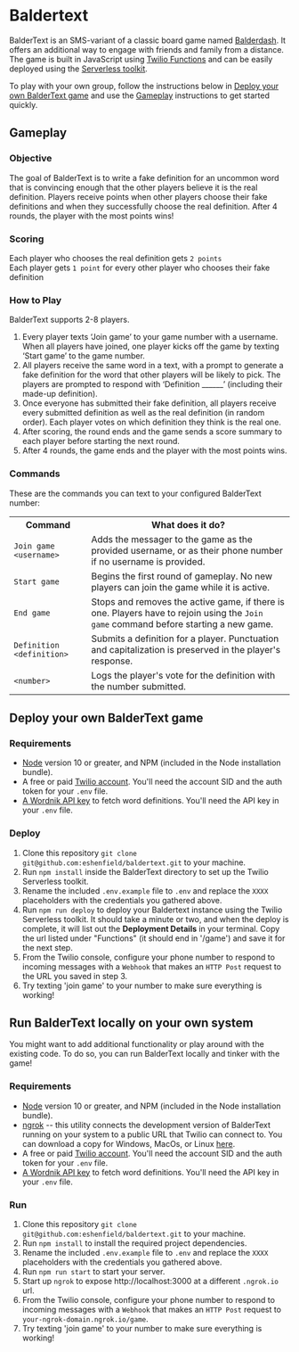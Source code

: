 # Baldertext

BalderText is an SMS-variant of a classic board game named [Balderdash](https://en.wikipedia.org/wiki/Balderdash). It offers an additional way to engage with friends and family from a distance. The game is built in JavaScript using [Twilio Functions](https://www.twilio.com/docs/runtime/functions-assets-api) and can be easily deployed using the [Serverless toolkit](https://www.twilio.com/docs/labs/serverless-toolkit).

To play with your own group, follow the instructions below in [Deploy your own BalderText game](#deploy-your-own-baldertext-game) and use the [Gameplay](#gameplay) instructions to get started quickly.

## Gameplay

### Objective
The goal of BalderText is to write a fake definition for an uncommon word that is convincing enough that the other players believe it is the real definition. Players receive points when other players choose their fake definitions and when they successfully choose the real definition. After 4 rounds, the player with the most points wins!

### Scoring
Each player who chooses the real definition gets `2 points`
<br>
Each player gets `1 point` for every other player who chooses their fake definition

### How to Play
BalderText supports 2-8 players.
1. Every player texts ‘Join game’ to your game number with a username. When all players have joined, one player kicks off the game by texting ‘Start game’ to the game number.
2. All players receive the same word in a text, with a prompt to generate a fake definition for the word that other players will be likely to pick. The players are prompted to respond with ‘Definition ______’ (including their made-up definition).
3. Once everyone has submitted their fake definition, all players receive every submitted definition as well as the real definition (in random order). Each player votes on which definition they think is the real one.
4. After scoring, the round ends and the game sends a score summary to each player before starting the next round.
5. After 4 rounds, the game ends and the player with the most points wins.

### Commands
These are the commands you can text to your configured BalderText number:

<table>
  <tr>
    <th>Command</th>
    <th>What does it do?</th>
  </tr>
  <tr>
    <td><code>Join game &ltusername></code></td>
    <td>Adds the messager to the game as the provided username, or as their phone number if no username is provided.</td>
  </tr>
  <tr>
    <td><code>Start game</code></td>
    <td>Begins the first round of gameplay. No new players can join the game while it is active.</td>
  </tr>
  <tr>
    <td><code>End game</code></td>
    <td>Stops and removes the active game, if there is one. Players have to rejoin using the <code>Join game</code> command before starting a new game.</td>
  </tr>
  <tr>
    <td><code>Definition &ltdefinition></code></td>
    <td>Submits a definition for a player. Punctuation and capitalization is preserved in the player's response.</td>
  </tr>
  <tr>
    <td><code>&ltnumber></code></td>
    <td>Logs the player's vote for the definition with the number submitted.</td>
  </tr>
</table>

## Deploy your own BalderText game

### Requirements
* [Node](https://nodejs.org/en/download/) version 10 or greater, and NPM (included in the Node installation bundle).
* A free or paid [Twilio account](https://www.twilio.com/try-twilio). You'll need the account SID and the auth token for your `.env` file.
* [A Wordnik API key](https://developer.wordnik.com/) to fetch word definitions. You'll need the API key in your `.env` file.

### Deploy
1. Clone this repository `git clone git@github.com:eshenfield/baldertext.git` to your machine.
2. Run `npm install` inside the BalderText directory to set up the Twilio Serverless toolkit.
3. Rename the included `.env.example` file to `.env` and replace the `XXXX` placeholders with the credentials you gathered above.
4. Run `npm run deploy` to deploy your Baldertext instance using the Twilio Serverless toolkit. It should take a minute or two, and when the deploy is complete, it will list out the **Deployment Details** in your terminal. Copy the url listed under "Functions" (it should end in '/game') and save it for the next step.
5. From the Twilio console, configure your phone number to respond to incoming messages with a `Webhook` that makes an `HTTP Post` request to the URL you saved in step 3.
6. Try texting 'join game' to your number to make sure everything is working!


## Run BalderText locally on your own system
You might want to add additional functionality or play around with the existing code. To do so, you can run BalderText locally and tinker with the game!

### Requirements
* [Node](https://nodejs.org/en/download/) version 10 or greater, and NPM (included in the Node installation bundle).
* [ngrok](https://ngrok.com/) -- this utility connects the development version of BalderText running on your system to a public URL that Twilio can connect to. You can download a copy for Windows, MacOs, or Linux [here](https://ngrok.com/download).
* A free or paid [Twilio account](https://www.twilio.com/try-twilio). You'll need the account SID and the auth token for your `.env` file.
* [A Wordnik API key](https://developer.wordnik.com/) to fetch word definitions. You'll need the API key in your `.env` file.

### Run
1. Clone this repository `git clone git@github.com:eshenfield/baldertext.git` to your machine.
2. Run `npm install` to install the required project dependencies.
3. Rename the included `.env.example` file to `.env` and replace the `XXXX` placeholders with the credentials you gathered above.
4. Run `npm run start` to start your server.
5. Start up `ngrok` to expose http://localhost:3000 at a different `.ngrok.io` url.
6. From the Twilio console, configure your phone number to respond to incoming messages with a `Webhook` that makes an `HTTP Post` request to `your-ngrok-domain.ngrok.io/game`.
7. Try texting 'join game' to your number to make sure everything is working!

